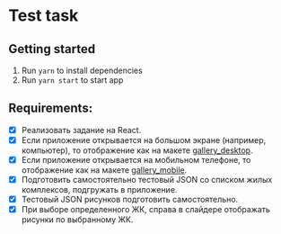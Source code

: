 # Test task

## Getting started

1. Run `yarn` to install dependencies
2. Run `yarn start` to start app

## Requirements:

- [x] Реализовать задание на React.
- [x] Если приложение открывается на большом экране (например, компьютер), то отображение как на макете [gallery_desktop](task/gallery_desktop.png).
- [x] Если приложение открывается на мобильном телефоне, то отображение как на макете [gallery_mobile](task/gallery_mobile.png).
- [x] Подготовить самостоятельно тестовый JSON со списком жилых комплексов, подгружать в приложение.
- [x] Тестовый JSON рисунков подготовить самостоятельно.
- [x] При выборе определенного ЖК, справа в слайдере отображать рисунки по выбранному ЖК.
